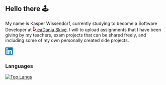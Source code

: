 ## Hello there 🕹️
My name is Kasper Wissendorf, currently studying to become a Software Developer at <a href="https://eadania.com/"><img src="/assets/icons/social/Dania.png"> eaDania Skive</a>. I will to upload assignments that I have been giving by my teachers, exam projects that can be shared freely, and including some of my own personally created side projects.

<a href="https://www.linkedin.com/in/kasper-wissendorf-7279011b6/">
  <img src="/assets/icons/social/linkedin.png"/> 
</a>

### Languages
[![Top Langs](https://github-readme-stats.vercel.app/api/top-langs/?username=kasp470f&layout=compact&langs_count=12&bg_color=0000&text_color=0099ff&hide_border=true&title_color=0099ff&hide=TSQL)](https://github.com/kasp470f#WhyDidYouPressThat?)
